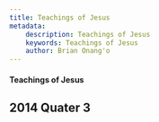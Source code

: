 ```yaml
---
title: Teachings of Jesus
metadata:
    description: Teachings of Jesus
    keywords: Teachings of Jesus
    author: Brian Onang'o
---
```


#### Teachings of Jesus

## 2014 Quater 3
